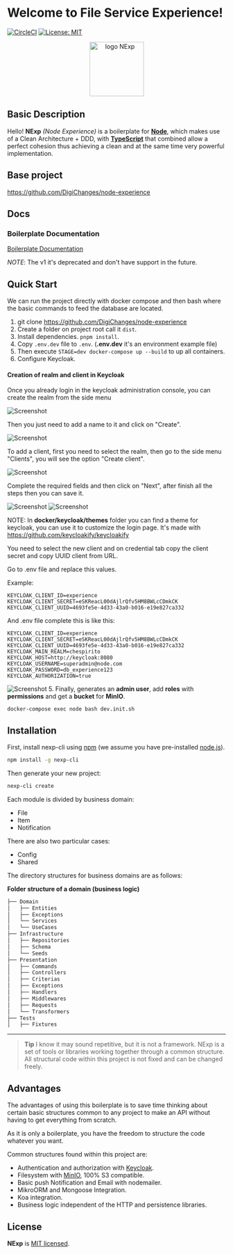 # Welcome to File Service Experience!

[![CircleCI](https://circleci.com/gh/DigiChanges/node-experience/tree/master.svg?style=svg)](https://circleci.com/gh/DigiChanges/node-experience/tree/master)
[![License: MIT](https://img.shields.io/badge/License-MIT-yellow.svg?style=flat-square)](https://github.com/DigiChanges/node-experience/blob/master/LICENSE)

<div style="text-align:center">
    <img width="125" src="nexp.svg" alt="logo NExp">
</div>

## Basic Description
Hello! **NExp** *(Node Experience)* is a boilerplate for [**Node**](https://nodejs.org/en/), which makes use of a Clean Architecture + DDD, with [**TypeScript**](https://www.typescriptlang.org/) that combined allow a perfect cohesion thus achieving a clean and at the same time very powerful implementation.

## Base project

https://github.com/DigiChanges/node-experience

## Docs

### Boilerplate Documentation

[Boilerplate Documentation](https://digichanges.github.io/nexp-docs)

*NOTE*: The v1 it's deprecated and don't have support in the future.

## Quick Start

We can run the project directly with docker compose and then bash where the basic commands to feed the database are located.

1. git clone https://github.com/DigiChanges/node-experience
2. Create a folder on project root call it `dist`.
3. Install dependencies. `pnpm install`.
4. Copy `.env.dev` file to `.env`. (**.env.dev** it's an environment example file)
5. Then execute `STAGE=dev docker-compose up --build` to up all containers.
6. Configure Keycloak.

#### Creation of realm and client in Keycloak
Once you already login in the keycloak administration console, you can create the realm from the side menu

![Screenshot](docs/images/keycloak_1.png)

Then you just need to add a name to it and click on "Create".

![Screenshot](docs/images/keycloak_2.png)

To add a client, first you need to select the realm, then go to the side menu "Clients", you will see the option "Create client".

![Screenshot](docs/images/keycloak_3.png)

Complete the required fields and then click on "Next", after finish all the steps then you can save it.

![Screenshot](docs/images/keycloak_4.png)
![Screenshot](docs/images/keycloak_5.png)

NOTE: In **docker/keycloak/themes** folder you can find a theme for keycloak, you can use it to customize the login page.
      It's made with https://github.com/keycloakify/keycloakify

You need to select the new client and on credential tab copy the client secret and copy UUID client from URL.

Go to .env file and replace this values.

Example: 

```
KEYCLOAK_CLIENT_ID=experience
KEYCLOAK_CLIENT_SECRET=eSKReacL00dAjlrQfv5HM8BWLcCDmkCK
KEYCLOAK_CLIENT_UUID=4693fe5e-4d33-43a0-b016-e19e827ca332
```

And .env file complete this is like this:

```
KEYCLOAK_CLIENT_ID=experience
KEYCLOAK_CLIENT_SECRET=eSKReacL00dAjlrQfv5HM8BWLcCDmkCK
KEYCLOAK_CLIENT_UUID=4693fe5e-4d33-43a0-b016-e19e827ca332
KEYCLOAK_MAIN_REALM=chespirito
KEYCLOAK_HOST=http://keycloak:8080
KEYCLOAK_USERNAME=superadmin@node.com
KEYCLOAK_PASSWORD=db_experience123
KEYCLOAK_AUTHORIZATION=true
```

![Screenshot](docs/images/keycloak_6.png)
5. Finally, generates an **admin user**, add **roles** with **permissions** and get a **bucket** for **MinIO**. 

`docker-compose exec node bash dev.init.sh`

## Installation

First, install nexp-cli using [npm](https://www.npmjs.com/) (we assume you have pre-installed [node.js](https://nodejs.org/)).

```bash
npm install -g nexp-cli
```

Then generate your new project:

```bash
nexp-cli create
```

Each module is divided by business domain:

- File
- Item
- Notification

There are also two particular cases:

- Config
- Shared

The directory structures for business domains are as follows: 

**Folder structure of a domain (business logic)**

```sh 
├── Domain
│   ├── Entities
│   ├── Exceptions
│   └── Services
│   └── UseCases
├── Infrastructure
│   ├── Repositories
│   ├── Schema
│   └── Seeds
├── Presentation
│   ├── Commands
│   ├── Controllers
│   ├── Criterias
│   ├── Exceptions
│   ├── Handlers
│   ├── Middlewares
│   ├── Requests
│   └── Transformers
├── Tests
│   ├── Fixtures
 ```

---

> **Tip** I know it may sound repetitive, but it is not a framework. NExp is a set of tools or libraries working together through a common structure. All structural code within this project is not fixed and can be changed freely.

## Advantages

The advantages of using this boilerplate is to save time thinking about certain basic structures common to any project to make an API without having to get everything from scratch. 

As it is only a boilerplate, you have the freedom to structure the code whatever you want.

Common structures found within this project are: 

- Authentication and authorization with [Keycloak](https://www.keycloak.org).
- Filesystem with [MinIO](https://min.io), 100% S3 compatible.
- Basic push Notification and Email with nodemailer.
- MikroORM and Mongoose Integration.
- Koa integration.
- Business logic independent of the HTTP and persistence libraries.

## License

**NExp** is [MIT licensed](LICENSE).
